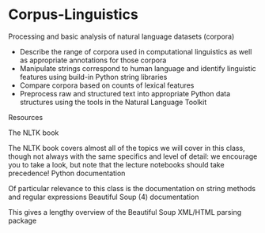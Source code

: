 # Corpus-Linguistics
Processing and basic analysis of natural language datasets (corpora)


- Describe the range of corpora used in computational linguistics as well as appropriate annotations for those corpora
- Manipulate strings correspond to human language and identify linguistic features using build-in Python string libraries
- Compare corpora based on counts of lexical features
- Preprocess raw and structured text into appropriate Python data structures using the tools in the Natural Language Toolkit


Resources

The NLTK book

The NLTK book covers almost all of the topics we will cover in this class, though not always with the same specifics and level of detail: we encourage you to take a look, but note that the lecture notebooks should take precedence!
Python documentation

Of particular relevance to this class is the documentation on string methods and regular expressions
Beautiful Soup (4) documentation

This gives a lengthy overview of the Beautiful Soup XML/HTML parsing package
